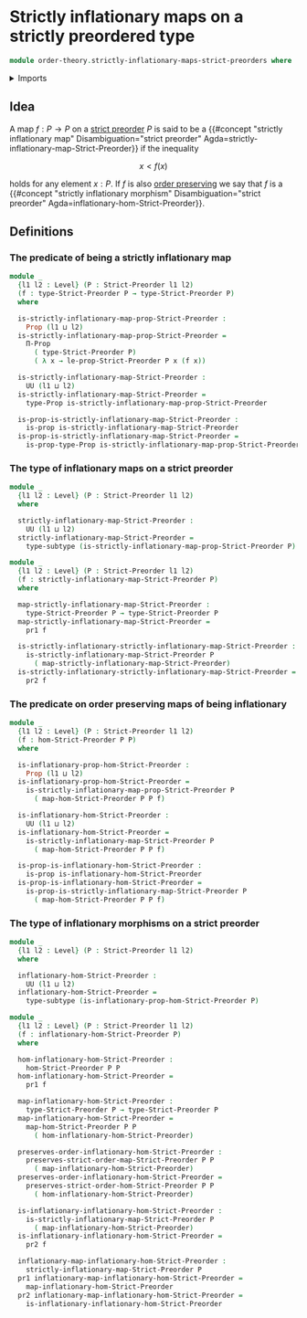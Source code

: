 # Strictly inflationary maps on a strictly preordered type

```agda
module order-theory.strictly-inflationary-maps-strict-preorders where
```

<details><summary>Imports</summary>

```agda
open import foundation.dependent-pair-types
open import foundation.propositions
open import foundation.subtypes
open import foundation.universe-levels

open import order-theory.strict-order-preserving-maps
open import order-theory.strict-preorders
```

</details>

## Idea

A map $f : P → P$ on a [strict preorder](order-theory.strict-preorders.md) $P$
is said to be a
{{#concept "strictly inflationary map" Disambiguation="strict preorder" Agda=strictly-inflationary-map-Strict-Preorder}}
if the inequality

$$
  x < f(x)
$$

holds for any element $x : P$. If $f$ is also
[order preserving](order-theory.strict-order-preserving-maps.md) we say that $f$
is a
{{#concept "strictly inflationary morphism" Disambiguation="strict preorder" Agda=inflationary-hom-Strict-Preorder}}.

## Definitions

### The predicate of being a strictly inflationary map

```agda
module _
  {l1 l2 : Level} (P : Strict-Preorder l1 l2)
  (f : type-Strict-Preorder P → type-Strict-Preorder P)
  where

  is-strictly-inflationary-map-prop-Strict-Preorder :
    Prop (l1 ⊔ l2)
  is-strictly-inflationary-map-prop-Strict-Preorder =
    Π-Prop
      ( type-Strict-Preorder P)
      ( λ x → le-prop-Strict-Preorder P x (f x))

  is-strictly-inflationary-map-Strict-Preorder :
    UU (l1 ⊔ l2)
  is-strictly-inflationary-map-Strict-Preorder =
    type-Prop is-strictly-inflationary-map-prop-Strict-Preorder

  is-prop-is-strictly-inflationary-map-Strict-Preorder :
    is-prop is-strictly-inflationary-map-Strict-Preorder
  is-prop-is-strictly-inflationary-map-Strict-Preorder =
    is-prop-type-Prop is-strictly-inflationary-map-prop-Strict-Preorder
```

### The type of inflationary maps on a strict preorder

```agda
module _
  {l1 l2 : Level} (P : Strict-Preorder l1 l2)
  where

  strictly-inflationary-map-Strict-Preorder :
    UU (l1 ⊔ l2)
  strictly-inflationary-map-Strict-Preorder =
    type-subtype (is-strictly-inflationary-map-prop-Strict-Preorder P)

module _
  {l1 l2 : Level} (P : Strict-Preorder l1 l2)
  (f : strictly-inflationary-map-Strict-Preorder P)
  where

  map-strictly-inflationary-map-Strict-Preorder :
    type-Strict-Preorder P → type-Strict-Preorder P
  map-strictly-inflationary-map-Strict-Preorder =
    pr1 f

  is-strictly-inflationary-strictly-inflationary-map-Strict-Preorder :
    is-strictly-inflationary-map-Strict-Preorder P
      ( map-strictly-inflationary-map-Strict-Preorder)
  is-strictly-inflationary-strictly-inflationary-map-Strict-Preorder =
    pr2 f
```

### The predicate on order preserving maps of being inflationary

```agda
module _
  {l1 l2 : Level} (P : Strict-Preorder l1 l2)
  (f : hom-Strict-Preorder P P)
  where

  is-inflationary-prop-hom-Strict-Preorder :
    Prop (l1 ⊔ l2)
  is-inflationary-prop-hom-Strict-Preorder =
    is-strictly-inflationary-map-prop-Strict-Preorder P
      ( map-hom-Strict-Preorder P P f)

  is-inflationary-hom-Strict-Preorder :
    UU (l1 ⊔ l2)
  is-inflationary-hom-Strict-Preorder =
    is-strictly-inflationary-map-Strict-Preorder P
      ( map-hom-Strict-Preorder P P f)

  is-prop-is-inflationary-hom-Strict-Preorder :
    is-prop is-inflationary-hom-Strict-Preorder
  is-prop-is-inflationary-hom-Strict-Preorder =
    is-prop-is-strictly-inflationary-map-Strict-Preorder P
      ( map-hom-Strict-Preorder P P f)
```

### The type of inflationary morphisms on a strict preorder

```agda
module _
  {l1 l2 : Level} (P : Strict-Preorder l1 l2)
  where

  inflationary-hom-Strict-Preorder :
    UU (l1 ⊔ l2)
  inflationary-hom-Strict-Preorder =
    type-subtype (is-inflationary-prop-hom-Strict-Preorder P)

module _
  {l1 l2 : Level} (P : Strict-Preorder l1 l2)
  (f : inflationary-hom-Strict-Preorder P)
  where

  hom-inflationary-hom-Strict-Preorder :
    hom-Strict-Preorder P P
  hom-inflationary-hom-Strict-Preorder =
    pr1 f

  map-inflationary-hom-Strict-Preorder :
    type-Strict-Preorder P → type-Strict-Preorder P
  map-inflationary-hom-Strict-Preorder =
    map-hom-Strict-Preorder P P
      ( hom-inflationary-hom-Strict-Preorder)

  preserves-order-inflationary-hom-Strict-Preorder :
    preserves-strict-order-map-Strict-Preorder P P
      ( map-inflationary-hom-Strict-Preorder)
  preserves-order-inflationary-hom-Strict-Preorder =
    preserves-strict-order-hom-Strict-Preorder P P
      ( hom-inflationary-hom-Strict-Preorder)

  is-inflationary-inflationary-hom-Strict-Preorder :
    is-strictly-inflationary-map-Strict-Preorder P
      ( map-inflationary-hom-Strict-Preorder)
  is-inflationary-inflationary-hom-Strict-Preorder =
    pr2 f

  inflationary-map-inflationary-hom-Strict-Preorder :
    strictly-inflationary-map-Strict-Preorder P
  pr1 inflationary-map-inflationary-hom-Strict-Preorder =
    map-inflationary-hom-Strict-Preorder
  pr2 inflationary-map-inflationary-hom-Strict-Preorder =
    is-inflationary-inflationary-hom-Strict-Preorder
```
